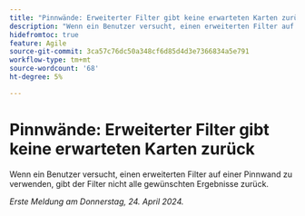 ```yaml
---
title: "Pinnwände: Erweiterter Filter gibt keine erwarteten Karten zurück"
description: "Wenn ein Benutzer versucht, einen erweiterten Filter auf einer Pinnwand zu verwenden, gibt der Filter nicht alle gewünschten Ergebnisse zurück."
hidefromtoc: true
feature: Agile
source-git-commit: 3ca57c76dc50a348cf6d85d4d3e7366834a5e791
workflow-type: tm+mt
source-wordcount: '68'
ht-degree: 5%

---
```



# Pinnwände: Erweiterter Filter gibt keine erwarteten Karten zurück

Wenn ein Benutzer versucht, einen erweiterten Filter auf einer Pinnwand zu verwenden, gibt der Filter nicht alle gewünschten Ergebnisse zurück.

_Erste Meldung am Donnerstag, 24. April 2024._
